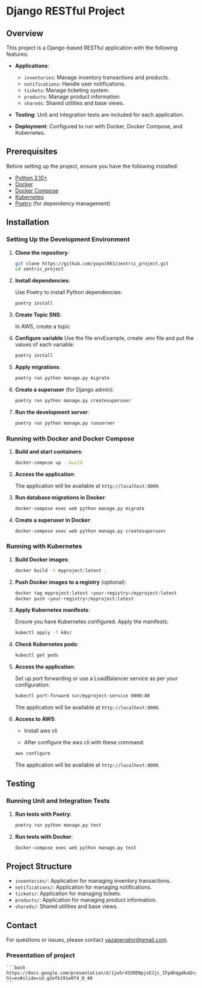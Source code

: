 # Django RESTful Project

## Overview

This project is a Django-based RESTful application with the following features:

- **Applications**:
  - `inventories`: Manage inventory transactions and products.
  - `notifications`: Handle user notifications.
  - `tickets`: Manage ticketing system.
  - `products`: Manage product information.
  - `shareds`: Shared utilities and base views.

- **Testing**: Unit and integration tests are included for each application.
- **Deployment**: Configured to run with Docker, Docker Compose, and Kubernetes.

## Prerequisites

Before setting up the project, ensure you have the following installed:

- [Python 3.10+](https://www.python.org/downloads/)
- [Docker](https://www.docker.com/products/docker-desktop)
- [Docker Compose](https://docs.docker.com/compose/install/)
- [Kubernetes](https://kubernetes.io/docs/tasks/tools/install-kubectl/)
- [Poetry](https://python-poetry.org/docs/#installation) (for dependency management)

## Installation

### Setting Up the Development Environment

1. **Clone the repository**:

    ```bash
    git clone https://github.com/yayo1983/zentric_project.git
    cd zentric_project
    ```

2. **Install dependencies**:

    Use Poetry to install Python dependencies:

    ```bash
    poetry install
    ```

3. **Create Topic SNS**:

    In AWS, create a topic

4. **Configure variable**
 Use the file envExample, create .env file and put the values of each variable:

    ```bash
    poetry install
    ```

5. **Apply migrations**:

    ```bash
    poetry run python manage.py migrate
    ```

6. **Create a superuser** (for Django admin):

    ```bash
    poetry run python manage.py createsuperuser
    ```

7. **Run the development server**:

    ```bash
    poetry run python manage.py runserver
    ```

### Running with Docker and Docker Compose

1. **Build and start containers**:

    ```bash
    docker-compose up --build
    ```

2. **Access the application**:

    The application will be available at `http://localhost:8000`.

3. **Run database migrations in Docker**:

    ```bash
    docker-compose exec web python manage.py migrate
    ```

4. **Create a superuser in Docker**:

    ```bash
    docker-compose exec web python manage.py createsuperuser
    ```

### Running with Kubernetes

1. **Build Docker images**:

    ```bash
    docker build -t myproject:latest .
    ```

2. **Push Docker images to a registry** (optional):

    ```bash
    docker tag myproject:latest <your-registry>/myproject:latest
    docker push <your-registry>/myproject:latest
    ```

3. **Apply Kubernetes manifests**:

    Ensure you have Kubernetes configured. Apply the manifests:

    ```bash
    kubectl apply -f k8s/
    ```

4. **Check Kubernetes pods**:

    ```bash
    kubectl get pods
    ```

5. **Access the application**:

    Set up port forwarding or use a LoadBalancer service as per your configuration:

    ```bash
    kubectl port-forward svc/myproject-service 8000:80
    ```

    The application will be available at `http://localhost:8000`.


6. **Access to AWS**:

    - Install aws cli
    
    - After configure the aws cli with these command:

    ```bash
    aws configure
    ```

    The application will be available at `http://localhost:8000`.


## Testing

### Running Unit and Integration Tests

1. **Run tests with Poetry**:

    ```bash
    poetry run python manage.py test
    ```

2. **Run tests with Docker**:

    ```bash
    docker-compose exec web python manage.py test
    ```

## Project Structure

- `inventories/`: Application for managing inventory transactions.
- `notifications/`: Application for managing notifications.
- `tickets/`: Application for managing tickets.
- `products/`: Application for managing product information.
- `shareds/`: Shared utilities and base views.


## Contact

For questions or issues, please contact [yazanenator@gmail.com](mailto:yazanenator@gmail.com).

### Presentation of project

    ```bash
    https://docs.google.com/presentation/d/1jw5r4SSRENpjsEJjc_IFpAhqg4kaQrg4jporqiLqlZc/edit?hl=es#slide=id.g2efb191e0f4_0_40
    ```



